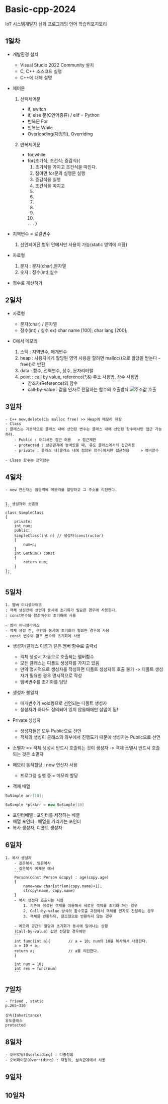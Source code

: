 # Basic-cpp-2024
IoT 시스템개발자 심화 프로그래밍 언어 학습리포지토리

## 1일차
- 개발환경 설치
	- Visual Studio 2022 Community 설치
	- C, C++ 소스코드 실행
	- C++에 대해 설명

- 제어문
	1. 선택제어문 
		- if, switch
		- if, else 문(C언어종류) / elif = Python
		- 반복문 For
		- 반복문 While
		- Overloading(재정의), Overriding
		
	2. 반복제어문 
		- for,while
		- for(초기식; 조건식; 증감식){
			1. 초기식을 가지고 조건식을 따진다.
			2. 참이면 for문의 실행문 실행
			3. 증감식을 실행
			4. 조건식을 따지고
			2.
			3.
			4.
			2.
			3.
			4.
			.
			.
			.
		}

	
- 지역변수 = 로컬변수
	1. 선언되어진 범위 안에서만 사용이 가능(static 영역에 저장)

- 자료형
	1. 문자 : 문자(char),문자열
	2. 숫자 : 정수(int),실수
	
- 정수로 계산하기
	


## 2일차

- 자료형
	- 문자(char) / 문자열
	- 정수(int) / 실수
ex) char name [100];
	char lang [200];

- C에서 메모리
	1. 스택 : 지역변수, 매개변수
	2. heap : 사용자에게 할당된 영역 사용을 할려면 malloc()으로 할당을 받는다 - free()로 반환
	3. data : 함수, 전역변수, 상수, 문자리터럴
	4. point : call by value, reference(*,&) 주소 사용법, 상수 사용법
		- 참조자(Reference)와 함수 
		* call-by-value : 값을 인자로 전달하는 함수의 호출방식
		![주소값 호출]("https://raw.githubusercontent.com/znah54/basic-cpp-2024/main/images/call_by.jpg")

## 3일차
	- C++ new,delete(C는 malloc free) >> Heap에 메모리 저장
	- Class
	: 클래스는 기본적으로 클래스 내에 선언된 변수는 클래스 내에 선언된 함수에서만 접근 가능하다.
		- Public : 어디서든 접근 허용	> 접근제한
		- protected : 상관관계에 놓여있을 때, 유도 클래스에서의 접근허용
		- private : 클래스 내(클래스 내에 정의된 함수)에서만 접근허용	 > 멤버함수

	- Class 함수는 전역함수 

## 4일차
	- new 연산자는 힙영역에 메모리를 할당하고 그 주소를 리턴한다.
	

	1. 생성자와 소멸장
	```
	class SimpleClass
	{
		private:
		int num;
		public:
		SimpleClass(int n) // 생성자(constructor)
		{
			num=n;
		}
		int GetNum() const
		{
			return num;
		}
	};
	```

## 5일차
	1. 멤버 이니셜라이즈
	: 객체 생성전에 선언과 동시에 초기화가 필요한 경우에 사용한다.
	: const변수와 참조벼수의 초기화에 사용
	
	- 멤버 이니셜라이즈
	- 객체 생성 전, 선언과 동시에 초기화가 필요한 경우에 사용
	- const 변수와 참조 변수의 초기화에 사용
	
- 생성자(클래스 이름과 같은 멤버 함수로 출력x)
	- 객체 생성시 자동으로 호출되는 멤버함수
	- 모든 클래스는 디폴트 생성자를 가지고 있음
	- 만약 명시적으로 생성자를 작성하면 디폴트 생성자의 호출 불가 -> 디폴트 생성자가 필요한 경우 명시적으로 작성
	- 멤버변수를 초기화를 담당
	
- 생성자 불일치
	- 매개변수가 void형으로 선언되는 디폴트 생성자
	- 생성자가 하나도 정의되어 있지 않을때에만 삽입이 됨!
	
- Private 생성자
	- 생성자들은 모두 Public으로 선언
	- 객체의 생성이 클래스의 외부에서 진행도기 때문에 생성자는 Public으로 선언
	
- 소멸자 => 객체 생성시 반드시 호출되는 것이 생성자 -> 객체 소멸시 반드시 호출 되는 것은 소멸자

- 메모리 동적할당 : new 연산자 사용
	- 프로그램 실행 중 = 메모리 할당
	
- 객체 배열
```c++ 
SoSimple arr[10];
```

```c++ 동적으로 할당할 경우
SoSimple *ptrArr = new SoSimple[10]

```
- 포인터배열 : 포인터를 저장하는 배열
- 배열 포인터 : 배열을 가리키는 포인터
- 복사 생성자, 디폴트 생성자


## 6일차

	1. 복사 생성자
		- 깊은복사, 얕은복사
		- 깊은복사 예제문 예시
		```
		Person(const Person &copy) : age(copy.age)
		{
			name=new char[strlen(copy.name)+1];
			strcpy(name, copy.name)
		}
		- 복사 생성자 호출되는 시점
			1. 기존에 생성된 객체를 이용해서 새로운 객체를 초기화 하는 경우
			2. Call-by-value 방식의 함수호출 과정에서 객체를 인자로 전달하는 경우
			3. 객체를 반환하되, 참조형으로 반환하지 않는 경우

		- 메모리 공간의 할당과 초기화가 동시에 일어나는 상황
		(Call-by-value) 값만 전달할 경우에만
		```
		int func(int a){		// a = 10; num의 10을 복사해서 사용한다.
		a = 10 + a;
		return a;				// a를 리턴한다.
		}

		int num = 10;
		int res = func(num)
		```

## 7일차
	- friend , static
	p.265~310

	상속(Inheritance)
	유도클래스
	protected
	

## 8일차

	- 오버로딩(Overloading) : 다중정의
	- 오버라이딩(Overriding) : 재정의, 상속관계에서 사용

## 9일차 

## 10일차